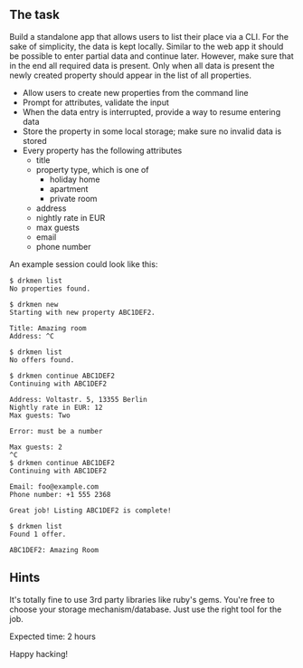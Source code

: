 ## The task

Build a standalone app that allows users to list their place via a
CLI. For the sake of simplicity, the data is kept locally. Similar to
the web app it should be possible to enter partial data and continue
later. However, make sure that in the end all required data is
present. Only when all data is present the newly created property
should appear in the list of all properties.

* Allow users to create new properties from the command line
* Prompt for attributes, validate the input
* When the data entry is interrupted, provide a way to resume entering data
* Store the property in some local storage; make sure no invalid data
  is stored
* Every property has the following attributes
  * title
  * property type, which is one of
    * holiday home
    * apartment
    * private room
  * address
  * nightly rate in EUR
  * max guests
  * email
  * phone number 

An example session could look like this:

    $ drkmen list
    No properties found.

    $ drkmen new
    Starting with new property ABC1DEF2.

    Title: Amazing room
    Address: ^C

    $ drkmen list
    No offers found.

    $ drkmen continue ABC1DEF2
    Continuing with ABC1DEF2

    Address: Voltastr. 5, 13355 Berlin
    Nightly rate in EUR: 12
    Max guests: Two

    Error: must be a number

    Max guests: 2
    ^C
    $ drkmen continue ABC1DEF2
    Continuing with ABC1DEF2

    Email: foo@example.com
    Phone number: +1 555 2368

    Great job! Listing ABC1DEF2 is complete!

    $ drkmen list
    Found 1 offer.

    ABC1DEF2: Amazing Room

## Hints

It's totally fine to use 3rd party libraries like ruby's gems. You're
free to choose your storage mechanism/database. Just use the right
tool for the job.

Expected time: 2 hours

Happy hacking!